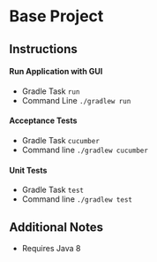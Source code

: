 # Base Project

## Instructions

#### Run Application with GUI
 - Gradle Task `run`
 - Command Line `./gradlew run`

#### Acceptance Tests
 - Gradle Task `cucumber`
 - Command line `./gradlew cucumber`
 
#### Unit Tests
 - Gradle Task `test`
 - Command line `./gradlew test`
 
## Additional Notes
 - Requires Java 8
